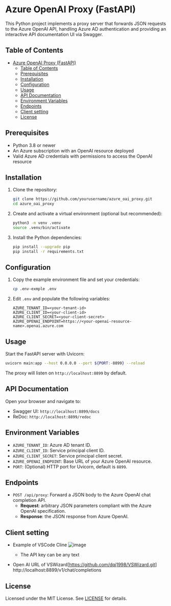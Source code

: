 # Azure OpenAI Proxy (FastAPI)

This Python project implements a proxy server that forwards JSON requests to the Azure OpenAI API, handling Azure AD authentication and providing an interactive API documentation UI via Swagger.

## Table of Contents

- [Azure OpenAI Proxy (FastAPI)](#azure-openai-proxy-fastapi)
  - [Table of Contents](#table-of-contents)
  - [Prerequisites](#prerequisites)
  - [Installation](#installation)
  - [Configuration](#configuration)
  - [Usage](#usage)
  - [API Documentation](#api-documentation)
  - [Environment Variables](#environment-variables)
  - [Endpoints](#endpoints)
  - [Client setting](#client-setting)
  - [License](#license)

## Prerequisites

- Python 3.8 or newer
- An Azure subscription with an OpenAI resource deployed
- Valid Azure AD credentials with permissions to access the OpenAI resource

## Installation

1. Clone the repository:
   ```bash
   git clone https://github.com/yourusername/azure_oai_proxy.git
   cd azure_oai_proxy
   ```

2. Create and activate a virtual environment (optional but recommended):
   ```bash
   python3 -m venv .venv
   source .venv/bin/activate
   ```

3. Install the Python dependencies:
   ```bash
   pip install --upgrade pip
   pip install -r requirements.txt
   ```

## Configuration

1. Copy the example environment file and set your credentials:
   ```bash
   cp .env-exmple .env
   ```
2. Edit `.env` and populate the following variables:
   ```
   AZURE_TENANT_ID=<your-tenant-id>
   AZURE_CLIENT_ID=<your-client-id>
   AZURE_CLIENT_SECRET=<your-client-secret>
   AZURE_OPENAI_ENDPOINT=https://<your-openai-resource-name>.openai.azure.com
   ```

## Usage

Start the FastAPI server with Uvicorn:

```bash
uvicorn main:app --host 0.0.0.0 --port ${PORT:-8899} --reload
```

The proxy will listen on `http://localhost:8899` by default.

## API Documentation

Open your browser and navigate to:

- Swagger UI: `http://localhost:8899/docs`
- ReDoc: `http://localhost:8899/redoc`

## Environment Variables

- `AZURE_TENANT_ID`: Azure AD tenant ID.
- `AZURE_CLIENT_ID`: Service principal client ID.
- `AZURE_CLIENT_SECRET`: Service principal client secret.
- `AZURE_OPENAI_ENDPOINT`: Base URL of your Azure OpenAI resource.
- `PORT`: (Optional) HTTP port for Uvicorn, default is `8899`.

## Endpoints

- `POST /api/proxy`: Forward a JSON body to the Azure OpenAI chat completion API.  
  - **Request**: arbitrary JSON parameters compliant with the Azure OpenAI specification.  
  - **Response**: the JSON response from Azure OpenAI.

## Client setting

- Example of VSCode Cline
  ![image](https://github.com/user-attachments/assets/70346c9c-28d0-4741-8225-e0712e0e63b9)

  * The API key can be any text
  
- Open AI URL of VSWizard[https://github.com/dqj1998/VSWizard.git]
  http://localhost:8899/v1/chat/completions

## License

Licensed under the MIT License. See [LICENSE](LICENSE) for details.

